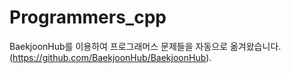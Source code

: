 # Programmers_cpp
BaekjoonHub를 이용하여 프로그래머스 문제들을 자동으로 옮겨왔습니다.
(https://github.com/BaekjoonHub/BaekjoonHub).
